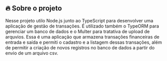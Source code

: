## :fire: Sobre o projeto

Nesse projeto utilo Node.js junto ao TypeScript para desenvolver uma aplicação de gestão de transações. É utilizado também o TypeORM para gerenciar um banco de dados e o Multer para tratativa de upload de arquvios.
Essa é uma aplicação que armazena transações financeiras de entrada e saída e permiti o cadastro e a listagem dessas transações, além de permitir a criação de novos registros no banco de dados a partir do envio de um arquivo csv.
